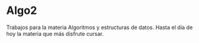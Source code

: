 # Algo2
Trabajos para la materia Algoritmos y estructuras de datos.
Hasta el día de hoy la materia que más disfrute cursar.
